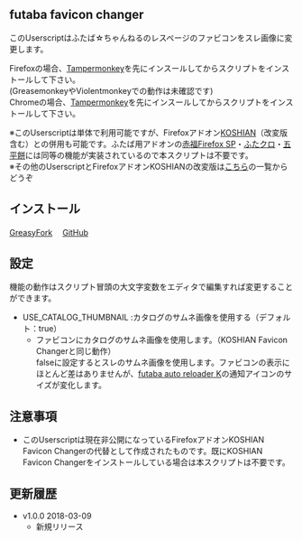 ## futaba favicon changer
このUserscriptはふたば☆ちゃんねるのレスページのファビコンをスレ画像に変更します。  

Firefoxの場合、[Tampermonkey](https://addons.mozilla.org/ja/firefox/addon/tampermonkey/)を先にインスールしてからスクリプトをインストールして下さい。  
(GreasemonkeyやViolentmonkeyでの動作は未確認です)  
Chromeの場合、[Tampermonkey](https://chrome.google.com/webstore/detail/tampermonkey/dhdgffkkebhmkfjojejmpbldmpobfkfo/)を先にインスールしてからスクリプトをインストールして下さい。  

※このUserscriptは単体で利用可能ですが、Firefoxアドオン[KOSHIAN](https://addons.mozilla.org/ja/firefox/user/anonymous-a0bba9187b568f98732d22d51c5955a6/)（改変版含む）との併用も可能です。ふたば用アドオンの[赤福Firefox SP](http://toshiakisp.github.io/akahuku-firefox-sp/)・[ふたクロ](http://futakuro.com/)・[五平餅](https://toshiaki-gohei.github.io/gohei-mochi/)には同等の機能が実装されているので本スクリプトは不要です。  
※その他のUserscriptとFirefoxアドオンKOSHIANの改変版は[こちら](https://github.com/akoya-tomo/futaba_auto_reloader_K/wiki/)の一覧からどうぞ

## インストール
[GreasyFork](https://greasyfork.org/ja/scripts/37565-futaba-favicon-changer/)　
[GitHub](https://github.com/akoya-tomo/futaba_favicon_changer/raw/master/futaba_favicon_changer.user.js)

## 設定
機能の動作はスクリプト冒頭の大文字変数をエディタで編集すれば変更することができます。  

* USE\_CATALOG\_THUMBNAIL :カタログのサムネ画像を使用する（デフォルト：true）  
  - ファビコンにカタログのサムネ画像を使用します。（KOSHIAN Favicon Changerと同じ動作）  
    falseに設定するとスレのサムネ画像を使用します。ファビコンの表示にほとんど差はありませんが、[futaba auto reloader K](https://greasyfork.org/ja/scripts/36235-futaba-auto-reloader-k/)の通知アイコンのサイズが変化します。  

## 注意事項
* このUserscriptは現在非公開になっているFirefoxアドオンKOSHIAN Favicon Changerの代替として作成されたものです。既にKOSHIAN Favicon Changerをインストールしている場合は本スクリプトは不要です。  

## 更新履歴
* v1.0.0 2018-03-09
  - 新規リリース

